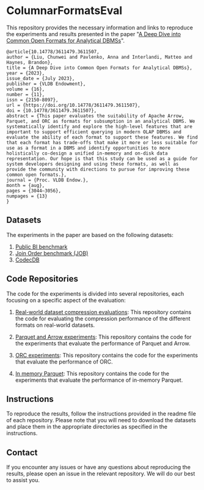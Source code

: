 # ColumnarFormatsEval
This repository provides the necessary information and links to reproduce the experiments and results presented in the paper "[A Deep Dive into Common Open Formats for Analytical DBMSs](https://people.csail.mit.edu/chunwei/pub/p3044-liu.pdf)". 
```
@article{10.14778/3611479.3611507,
author = {Liu, Chunwei and Pavlenko, Anna and Interlandi, Matteo and Haynes, Brandon},
title = {A Deep Dive into Common Open Formats for Analytical DBMSs},
year = {2023},
issue_date = {July 2023},
publisher = {VLDB Endowment},
volume = {16},
number = {11},
issn = {2150-8097},
url = {https://doi.org/10.14778/3611479.3611507},
doi = {10.14778/3611479.3611507},
abstract = {This paper evaluates the suitability of Apache Arrow, Parquet, and ORC as formats for subsumption in an analytical DBMS. We systematically identify and explore the high-level features that are important to support efficient querying in modern OLAP DBMSs and evaluate the ability of each format to support these features. We find that each format has trade-offs that make it more or less suitable for use as a format in a DBMS and identify opportunities to more holistically co-design a unified in-memory and on-disk data representation. Our hope is that this study can be used as a guide for system developers designing and using these formats, as well as provide the community with directions to pursue for improving these common open formats.},
journal = {Proc. VLDB Endow.},
month = {aug},
pages = {3044–3056},
numpages = {13}
}
```

## Datasets

The experiments in the paper are based on the following datasets:

1. [Public BI benchmark](https://github.com/cwida/public_bi_benchmark)
2. [Join Order benchmark (JOB)](https://github.com/gregrahn/join-order-benchmark)
3. [CodecDB](https://github.com/Tranway1/DatasetEncoder)

## Code Repositories

The code for the experiments is divided into several repositories, each focusing on a specific aspect of the evaluation:

1. [Real-world dataset compression evaluations](https://github.com/Tranway1/DatasetEncoder): This repository contains the code for evaluating the compression performance of the different formats on real-world datasets.

2. [Parquet and Arrow experiments](https://github.com/Tranway1/Arrow): This repository contains the code for the experiments that evaluate the performance of Parquet and Arrow.

3. [ORC experiments](https://github.com/Tranway1/ORC): This repository contains the code for the experiments that evaluate the performance of ORC.

4. [In memory Parquet](https://github.com/Tranway1/IMP): This repository contains the code for the experiments that evaluate the performance of in-memory Parquet.

## Instructions

To reproduce the results, follow the instructions provided in the readme file of each repository. Please note that you will need to download the datasets and place them in the appropriate directories as specified in the instructions.

## Contact

If you encounter any issues or have any questions about reproducing the results, please open an issue in the relevant repository. We will do our best to assist you.
